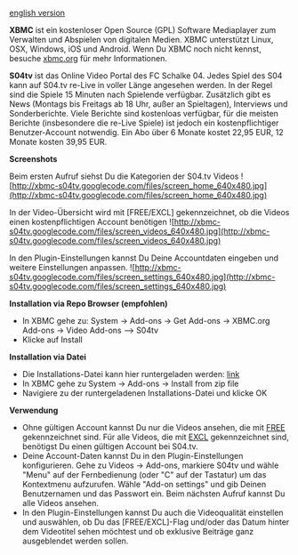 [english version](english.md)


**XBMC** ist ein kostenloser Open Source (GPL) Software Mediaplayer zum Verwalten und Abspielen von digitalen Medien. XBMC unterstützt Linux, OSX, Windows, iOS und Android. Wenn Du XBMC noch nicht kennst, besuche [xbmc.org](http://www.xbmc.org) für mehr Informationen.

**S04tv** ist das Online Video Portal des FC Schalke 04. Jedes Spiel des S04 kann auf S04.tv re-Live in voller Länge angesehen werden. In der Regel sind die Spiele 15 Minuten nach Spielende verfügbar. Zusätzlich gibt es News (Montags bis Freitags ab 18 Uhr, außer an Spieltagen), Interviews und Sonderberichte. Viele Berichte sind kostenloas verfügbar, für die meisten Berichte (insbesondere die re-Live Spiele) ist jedoch ein kostenpflichtiger Benutzer-Account notwendig. Ein Abo über 6 Monate kostet 22,95 EUR, 12 Monate kosten 39,95 EUR.

**Screenshots**

Beim ersten Aufruf siehst Du die Kategorien der S04.tv Videos
![http://xbmc-s04tv.googlecode.com/files/screen_home_640x480.jpg](http://xbmc-s04tv.googlecode.com/files/screen_home_640x480.jpg)

In der Video-Übersicht wird mit [FREE/EXCL] gekennzeichnet, ob die Videos einen kostenpflichtigen Account benötigen
![http://xbmc-s04tv.googlecode.com/files/screen_videos_640x480.jpg](http://xbmc-s04tv.googlecode.com/files/screen_videos_640x480.jpg)

In den Plugin-Einstellungen kannst Du Deine Accountdaten eingeben und weitere Einstellungen anpassen.
![http://xbmc-s04tv.googlecode.com/files/screen_settings_640x480.jpg](http://xbmc-s04tv.googlecode.com/files/screen_settings_640x480.jpg)

**Installation via Repo Browser (empfohlen)**
  * In XBMC gehe zu: System -> Add-ons -> Get Add-ons -> XBMC.org Add-ons -> Video Add-ons --> S04tv
  * Klicke auf Install


**Installation via Datei**
  * Die Installations-Datei kann hier runtergeladen werden: [link](https://xbmc-s04tv.googlecode.com/svn/release/plugin.video.s04tv-3.0.1.zip)
  * In XBMC gehe zu System -> Add-ons -> Install from zip file
  * Navigiere zu der runtergeladenen Installations-Datei und klicke OK


**Verwendung**
  * Ohne gültigen Account kannst Du nur die Videos ansehen, die mit [FREE](FREE.md) gekennzeichnet sind. Für alle Videos, die mit [EXCL](EXCL.md) gekennzeichnet sind, benötigst Du einen gültigen Account bei S04.tv.
  * Deine Account-Daten kannst Du in den Plugin-Einstellungen konfigurieren. Gehe zu Videos -> Add-ons, markiere S04tv und wähle "Menu" auf der Fernbedienung (oder "C" auf der Tastatur) um das Kontextmenu aufzurufen. Wähle "Add-on settings" und gib Deinen Benutzernamen und das Passwort ein. Beim nächsten Aufruf kannst Du alle Videos ansehen.
  * In den Plugin-Einstellungen kannst Du auch die Videoqualität einstellen und auswählen, ob Du das [FREE/EXCL]-Flag und/oder das Datum hinter dem Videotitel sehen möchtest und ob exklusive Beiträge ganz ausgeblendet werden sollen.